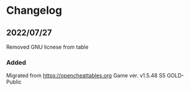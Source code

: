 # Changelog

## 2022/07/27  
Removed GNU licnese from table

### Added
Migrated from https://opencheattables.org
Game ver. v1.5.48 S5 GOLD-Public 